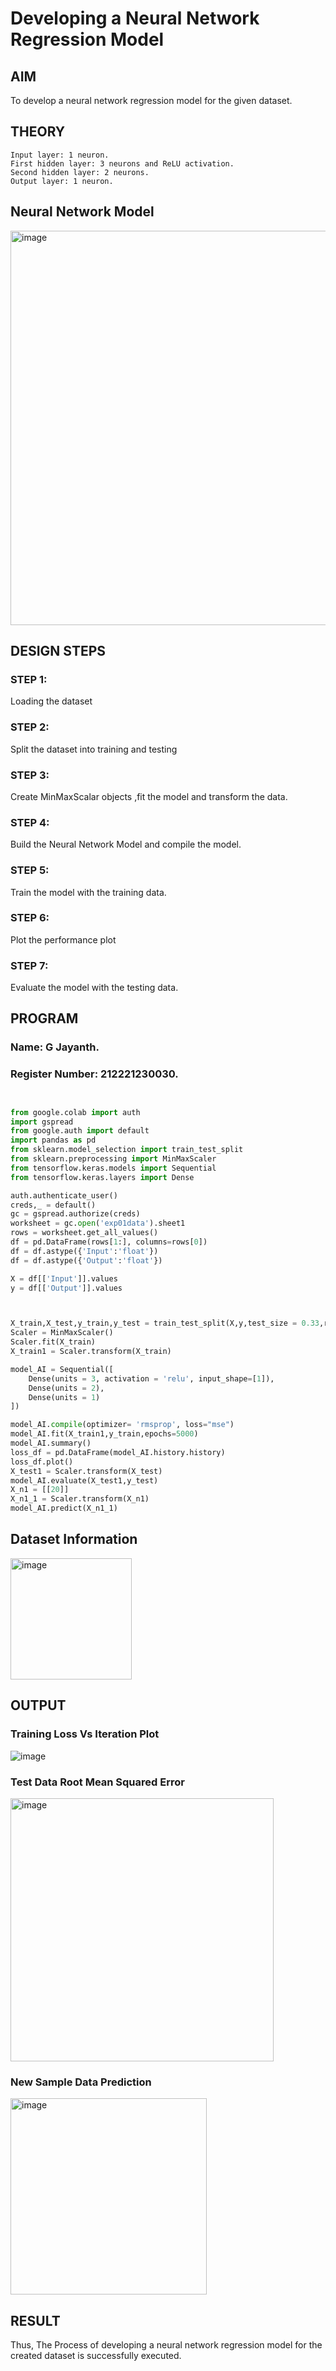 # Developing a Neural Network Regression Model

## AIM

To develop a neural network regression model for the given dataset.

## THEORY
```
Input layer: 1 neuron.
First hidden layer: 3 neurons and ReLU activation.
Second hidden layer: 2 neurons.
Output layer: 1 neuron.
```
## Neural Network Model

<img width="631" alt="image" src="https://github.com/JayanthYadav123/basic-nn-model/assets/94836154/1aa6bfc5-74f7-4cad-885e-9503f0eed245">

## DESIGN STEPS

### STEP 1:

Loading the dataset

### STEP 2:

Split the dataset into training and testing

### STEP 3:

Create MinMaxScalar objects ,fit the model and transform the data.

### STEP 4:

Build the Neural Network Model and compile the model.

### STEP 5:

Train the model with the training data.

### STEP 6:

Plot the performance plot

### STEP 7:

Evaluate the model with the testing data.

## PROGRAM
### Name: G Jayanth.
### Register Number: 212221230030.
```python


from google.colab import auth
import gspread
from google.auth import default
import pandas as pd
from sklearn.model_selection import train_test_split
from sklearn.preprocessing import MinMaxScaler
from tensorflow.keras.models import Sequential
from tensorflow.keras.layers import Dense

auth.authenticate_user()
creds,_ = default()
gc = gspread.authorize(creds)
worksheet = gc.open('exp01data').sheet1
rows = worksheet.get_all_values()
df = pd.DataFrame(rows[1:], columns=rows[0])
df = df.astype({'Input':'float'})
df = df.astype({'Output':'float'})

X = df[['Input']].values
y = df[['Output']].values



X_train,X_test,y_train,y_test = train_test_split(X,y,test_size = 0.33,random_state = 33)
Scaler = MinMaxScaler()
Scaler.fit(X_train)
X_train1 = Scaler.transform(X_train)

model_AI = Sequential([
    Dense(units = 3, activation = 'relu', input_shape=[1]),
    Dense(units = 2),
    Dense(units = 1)
])

model_AI.compile(optimizer= 'rmsprop', loss="mse")
model_AI.fit(X_train1,y_train,epochs=5000)
model_AI.summary()
loss_df = pd.DataFrame(model_AI.history.history)
loss_df.plot()
X_test1 = Scaler.transform(X_test)
model_AI.evaluate(X_test1,y_test)
X_n1 = [[20]]
X_n1_1 = Scaler.transform(X_n1)
model_AI.predict(X_n1_1)

```
## Dataset Information

<img width="194" alt="image" src="https://github.com/JayanthYadav123/basic-nn-model/assets/94836154/ce107a23-0ed2-4622-a3f9-784445e068d6">

## OUTPUT

### Training Loss Vs Iteration Plot

![image](https://github.com/JayanthYadav123/basic-nn-model/assets/94836154/7fe84eb8-0655-407e-b847-86665aed9cc5)

### Test Data Root Mean Squared Error

<img width="421" alt="image" src="https://github.com/JayanthYadav123/basic-nn-model/assets/94836154/1e297b0d-5dae-4eb8-ae0c-b5c6a466ac5a">

### New Sample Data Prediction

<img width="314" alt="image" src="https://github.com/JayanthYadav123/basic-nn-model/assets/94836154/3fa7f639-646e-4804-8d73-7ceb29cd4f5d">

## RESULT

Thus, The Process of developing a neural network regression model for the created dataset is successfully executed.

